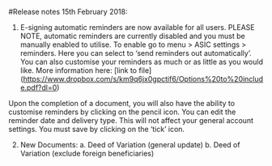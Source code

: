 #Release notes 15th February 2018:
1.	E-signing automatic reminders are now available for all users. PLEASE NOTE, automatic reminders are currently disabled and you must be  manually enabled to utilise. To enable go to menu > ASIC settings > reminders. Here you can select to ‘send reminders out automatically’. You can also customise your reminders as much or as little as you would like. More information here: [link to file] (https://www.dropbox.com/s/km9q6jx0gpctif6/Options%20to%20include.pdf?dl=0)

   Upon the completion of a document, you will also have the ability to customise reminders by clicking on the pencil icon. You can edit      the   reminder date and delivery type. This will not affect your general account settings. You must save by clicking on the ‘tick’ icon. 

2.	New Documents: 
a.	Deed of Variation (general update) 
b.	Deed of Variation (exclude foreign beneficiaries) 
